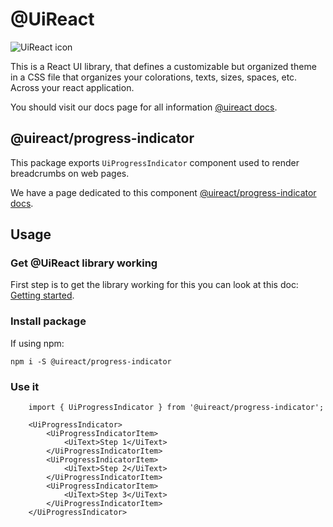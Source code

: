 # @UiReact
![UiReact icon](https://www.uireact.io/_next/static/media/sunglasses_cat.a5f3369a.gif)

This is a React UI library, that defines a customizable but organized theme in a CSS file that organizes your colorations, texts, sizes, spaces, etc. Across your react application.

You should visit our docs page for all information [@uireact docs](https://uireact.io).

## @uireact/progress-indicator

This package exports `UiProgressIndicator` component used to render breadcrumbs on web pages.

We have a page dedicated to this component [@uireact/progress-indicator docs](https://www.uireact.io/docs/progress-indicator).

## Usage

### Get @UiReact library working

First step is to get the library working for this you can look at this doc: [Getting started](https://www.uireact.io/docs).

### Install package

If using npm:

```
npm i -S @uireact/progress-indicator
```

### Use it

```tsx
    import { UiProgressIndicator } from '@uireact/progress-indicator';

    <UiProgressIndicator>
        <UiProgressIndicatorItem>
            <UiText>Step 1</UiText>
        </UiProgressIndicatorItem>
        <UiProgressIndicatorItem>
            <UiText>Step 2</UiText>
        </UiProgressIndicatorItem>
        <UiProgressIndicatorItem>
            <UiText>Step 3</UiText>
        </UiProgressIndicatorItem>
    </UiProgressIndicator>
```
